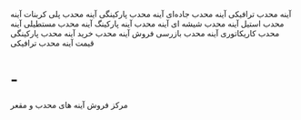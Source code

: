 آینه محدب ترافیکی
آینه محدب جاده‌ای
آینه محدب پارکینگی
آینه محدب پلی کربنات
آینه محدب استیل
آینه محدب شیشه ای
آینه محدب
آینه پارکینگ
آینه محدب مستطیلی
آینه محدب کاریکاتوری
آینه محدب بازرسی
فروش آینه محدب
خرید آینه محدب پارکینگی
قیمت آینه محدب ترافیکی
# -
مرکز فروش آینه های محدب و مقعر
